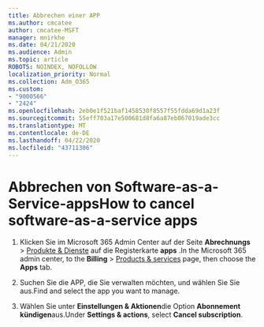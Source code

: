 ```yaml
---
title: Abbrechen einer APP
ms.author: cmcatee
author: cmcatee-MSFT
manager: mnirkhe
ms.date: 04/21/2020
ms.audience: Admin
ms.topic: article
ROBOTS: NOINDEX, NOFOLLOW
localization_priority: Normal
ms.collection: Adm_O365
ms.custom:
- "9000566"
- "2424"
ms.openlocfilehash: 2eb0e1f521baf1458530f8557f55fdda69d1a23f
ms.sourcegitcommit: 55eff703a17e500681d8fa6a87eb067019ade3cc
ms.translationtype: MT
ms.contentlocale: de-DE
ms.lasthandoff: 04/22/2020
ms.locfileid: "43711306"
---
```

# <a name="how-to-cancel-software-as-a-service-apps"></a><span data-ttu-id="b0e87-102">Abbrechen von Software-as-a-Service-apps</span><span class="sxs-lookup"><span data-stu-id="b0e87-102">How to cancel software-as-a-service apps</span></span> 

1. <span data-ttu-id="b0e87-103">Klicken Sie im Microsoft 365 Admin Center auf der Seite **Abrechnungs** > [Produkte & Dienste](https://go.microsoft.com/fwlink/p/?linkid=842054) auf die Registerkarte **apps** .</span><span class="sxs-lookup"><span data-stu-id="b0e87-103">In the Microsoft 365 admin center, to the **Billing** > [Products & services](https://go.microsoft.com/fwlink/p/?linkid=842054) page, then choose the **Apps** tab.</span></span>

2. <span data-ttu-id="b0e87-104">Suchen Sie die APP, die Sie verwalten möchten, und wählen Sie Sie aus.</span><span class="sxs-lookup"><span data-stu-id="b0e87-104">Find and select the app you want to manage.</span></span>

3. <span data-ttu-id="b0e87-105">Wählen Sie unter **Einstellungen & Aktionen**die Option **Abonnement kündigen**aus.</span><span class="sxs-lookup"><span data-stu-id="b0e87-105">Under **Settings & actions**, select **Cancel subscription**.</span></span>